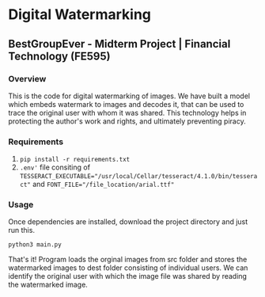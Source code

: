# Digital Watermarking 
## BestGroupEver - Midterm Project | Financial Technology (FE595)

### Overview
This is the code for digital watermarking of images. We have built a model which embeds watermark to images and decodes it, that can be used to trace the original user with whom it was shared. This technology helps in protecting the author's work and rights, and ultimately preventing piracy.

### Requirements
1. `pip install -r requirements.txt`
2. `.env'` file consiting of `TESSERACT_EXECUTABLE="/usr/local/Cellar/tesseract/4.1.0/bin/tesseract"` and `FONT_FILE="/file_location/arial.ttf"`

### Usage
Once dependencies are installed, download the project directory and just run this.

`python3 main.py`

That's it! Program loads the orginal images from src folder and stores the watermarked images to dest folder consisting of individual users. We can identify the original user with which the image file was shared by reading the watermarked image.
